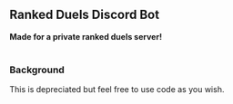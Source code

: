 <h2>Ranked Duels Discord Bot</h2>
<b>Made for a private ranked duels server!</b><br><br>

<h3>Background</h3>
<p>This is depreciated but feel free to use code as you wish.</p>

